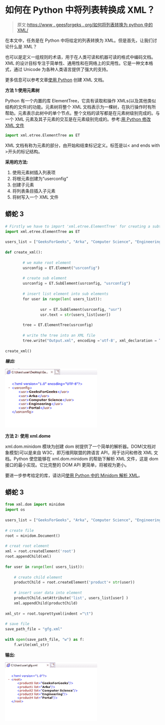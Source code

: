 # 如何在 Python 中将列表转换成 XML？

> 原文:[https://www . geesforgeks . org/如何将列表转换为 python 中的 XML/](https://www.geeksforgeeks.org/how-to-convert-lists-to-xml-in-python/)

在本文中，任务是在 Python 中将给定的列表转换为 XML。但是首先，让我们讨论什么是 XML？

也可以是定义一组规则的术语，用于在人类可读和机器可读的格式中编码文档。XML 的设计目标专注于简单性、通用性和在网络上的实用性。它是一种文本格式，通过 Unicode 为各种人类语言提供了强大的支持。

更多信息可以参考文章[使用 Python](https://www.geeksforgeeks.org/create-xml-documents-using-python/) 创建 XML 文档。

**方法 1:使用元素树**

Python 有一个内置的库 ElementTree，它具有读取和操作 XMLs(以及其他类似结构的文件)的功能。元素树将整个 XML 文档表示为一棵树，在执行操作时有所帮助。元素表示此树中的单个节点。整个文档的读写都是在元素树级别完成的。与一个 XML 元素及其子元素的交互是在元素级别完成的。参考:[用 Python 修改 XML 文件](https://www.geeksforgeeks.org/modify-xml-files-with-python/)

```py
import xml.etree.ElementTree as ET
```

XML 文档有称为元素的部分，由开始和结束标记定义。标签是以< and ends with >开头的标记结构。

**采用的方法:**

1.  使用元素树插入列表项
2.  将根元素创建为“userconfig”
3.  创建子元素
4.  将列表条目插入子元素
5.  将树写入一个 XML 文件

## 蟒蛇 3

```py
# Firstly we have to import 'xml.etree.ElementTree' for creating a subtree
import xml.etree.ElementTree as ET

users_list = ["GeeksForGeeks", "Arka", "Computer Science", "Engineering", "Portal"]

def create_xml():

        # we make root element
        usrconfig = ET.Element("usrconfig")

        # create sub element
        usrconfig = ET.SubElement(usrconfig, "usrconfig")

        # insert list element into sub elements
        for user in range(len( users_list)):

                usr = ET.SubElement(usrconfig, "usr")
                usr.text = str(users_list[user])

        tree = ET.ElementTree(usrconfig)

        # write the tree into an XML file
        tree.write("Output.xml", encoding ='utf-8', xml_declaration = True)

create_xml()
```

***输出:***

![](img/dcc559c002ab07802521fc4fbcd8a69b.png)

**方法 2:** **使用 xml.dome**

xml.dom.minidom 模块为创建 dom 树提供了一个简单的解析器。DOM(文档对象模型)可以是来自 W3C，即万维网联盟的跨语言 API，用于访问和修改 XML 文档。Python 使您能够在 xml.dom.minidom 的帮助下解析 XML 文件，这是 dom 接口的最小实现。它比完整的 DOM API 更简单，将被视为更小。

要进一步参考给定的库，请访问[使用 Python 中的 Minidom 解析 XML](https://www.geeksforgeeks.org/parse-xml-using-minidom-in-python/)。

## 蟒蛇 3

```py
from xml.dom import minidom 
import os 

users_list = ["GeeksForGeeks", "Arka", "Computer Science", "Engineering", "Portal"]

# create file
root = minidom.Document() 

# creat root element
xml = root.createElement('root') 
root.appendChild(xml) 

for user in range(len( users_list)):

    # create child element
    productChild = root.createElement('product'+ str(user))

    # insert user data into element
    productChild.setAttribute('list', users_list[user] ) 
    xml.appendChild(productChild) 

xml_str = root.toprettyxml(indent ="\t") 

# save file
save_path_file = "gfg.xml"

with open(save_path_file, "w") as f: 
    f.write(xml_str) 
```

**输出:**

![](img/7a8a08d031717193db6b68c0ab829a42.png)